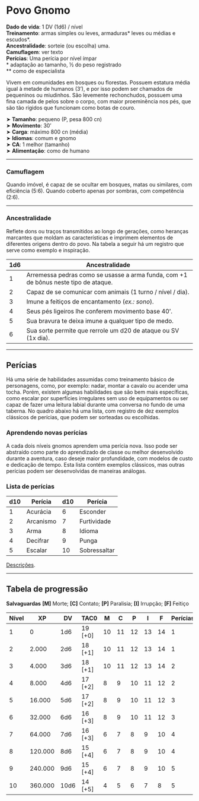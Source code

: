# Povo Gnomo

**Dado de vida**: 1 DV (1d6) / nível  
**Treinamento**: armas simples ou leves, armaduras\* leves ou médias e escudos\*.  
**Ancestralidade**: sorteie (ou escolha) uma.  
**Camuflagem**: ver texto  
**Perícias**: Uma perícia por nível ímpar  
\* adaptação ao tamanho, ½ do peso registrado  
\*\* como de especialista

Vivem em comunidades em bosques ou florestas. Possuem estatura média igual à metade de humanos (3’), e por isso podem ser chamados de pequeninos ou miudinhos. São levemente rechonchudos, possuem uma fina camada de pelos sobre o corpo, com maior proeminência nos pés, que são tão rígidos que funcionam como botas de couro.

➤ **Tamanho**: pequeno (P, pesa 800 cn)  
➤ **Movimento**: 30’  
➤ **Carga**: máximo 800 cn (média)  
➤ **Idiomas**: comum e gnomo  
➤ **CA**: 1 melhor (tamanho)  
➤ **Alimentação**: como de humano

---

### Camuflagem

Quando imóvel, é capaz de se ocultar em bosques, matas ou similares, com eficiência (5:6). Quando coberto apenas por sombras, com competência (2:6).

---

### Ancestralidade

Reflete dons ou traços transmitidos ao longo de gerações, como heranças marcantes que moldam as características e imprimem elementos de diferentes origens dentro do povo. Na tabela a seguir há um registro que serve como exemplo e inspiração.

| 1d6 | Ancestralidade                                                                      |
| --- | ----------------------------------------------------------------------------------- |
| 1   | Arremessa pedras como se usasse a arma funda, com +1 de bônus neste tipo de ataque. |
| 2   | Capaz de se comunicar com animais (1 turno / nível / dia).                          |
| 3   | Imune a feitiços de encantamento (*ex.: sono*).                                     |
| 4   | Seus pés ligeiros lhe conferem movimento base 40’.                                  |
| 5   | Sua bravura te deixa imune a qualquer tipo de medo.                                 |
| 6   | Sua sorte permite que rerrole um d20 de ataque ou SV (1x dia).                      |

---

## Perícias
Há uma série de habilidades assumidas como treinamento básico de personagens, como, por exemplo: nadar, montar a cavalo ou acender uma tocha. Porém, existem algumas habilidades que são bem mais específicas, como escalar por superfícies irregulares sem uso de equipamentos ou ser capaz de fazer uma leitura labial durante uma conversa no fundo de uma taberna. No quadro abaixo há uma lista, com registro de dez exemplos clássicos de perícias, que podem ser sorteadas ou escolhidas.

### Aprendendo novas perícias
A cada dois níveis gnomos aprendem uma perícia nova. Isso pode ser abstraído como parte do aprendizado de classe ou melhor desenvolvido durante a aventura, caso deseje maior profundidade, com modelos de custo e dedicação de tempo. Esta lista contém exemplos clássicos, mas outras perícias podem ser desenvolvidas de maneiras análogas.

### Lista de perícias

| d10 | Perícia   | d10 | Perícia      |
| --- | --------- | --- | ------------ |
| 1   | Acurácia  | 6   | Esconder     |
| 2   | Arcanismo | 7   | Furtividade  |
| 3   | Arma      | 8   | Idioma       |
| 4   | Decifrar  | 9   | Punga        |
| 5   | Escalar   | 10  | Sobressaltar |
[Descrições](../descricoes-das-pericias.md).

---

## Tabela de progressão

**Salvaguardas**
**[M]** Morte; **[C]** Contato; **[P]** Paralisia; **[I]** Irrupção; **[F]** Feitiço

| Nível | XP      | DV   | TAC0    | M   | C   | P   | I   | F   | Perícias |
| ----- | ------- | ---- | ------- | --- | --- | --- | --- | --- | -------- |
| 1     | 0       | 1d6  | 19 [+0] | 10  | 11  | 12  | 13  | 14  | 1        |
| 2     | 2.000   | 2d6  | 18 [+1] | 10  | 11  | 12  | 13  | 14  | 1        |
| 3     | 4.000   | 3d6  | 18 [+1] | 10  | 11  | 12  | 13  | 14  | 2        |
| 4     | 8.000   | 4d6  | 17 [+2] | 8   | 9   | 10  | 11  | 12  | 2        |
| 5     | 16.000  | 5d6  | 17 [+2] | 8   | 9   | 10  | 11  | 12  | 3        |
| 6     | 32.000  | 6d6  | 16 [+3] | 8   | 9   | 10  | 11  | 12  | 3        |
| 7     | 64.000  | 7d6  | 16 [+3] | 6   | 7   | 8   | 9   | 10  | 4        |
| 8     | 120.000 | 8d6  | 15 [+4] | 6   | 7   | 8   | 9   | 10  | 4        |
| 9     | 240.000 | 9d6  | 15 [+4] | 6   | 7   | 8   | 9   | 10  | 5        |
| 10    | 360.000 | 10d6 | 14 [+5] | 4   | 5   | 6   | 7   | 8   | 5        |